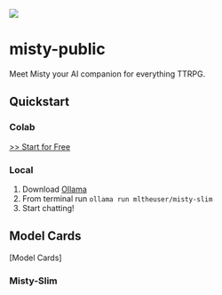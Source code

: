 ![](https://github.com/user-attachments/assets/2b53da99-6c04-4991-9329-db2b5adc43a2)

# misty-public

Meet Misty your AI companion for everything TTRPG.

## Quickstart

### Colab

[>> Start for Free](https://colab.research.google.com/drive/1GxO1RO-WKDh3MV9KcupjJ1FoOLlESL9z?usp=sharing)

### Local

1. Download [Ollama](https://ollama.com/)
2. From terminal run `ollama run mltheuser/misty-slim`
3. Start chatting!

## Model Cards

[Model Cards]

### Misty-Slim

